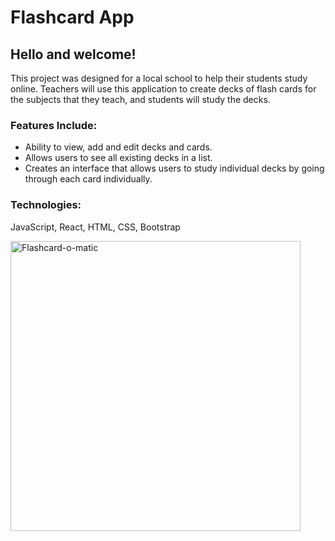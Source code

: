 # Flashcard App
## Hello and welcome!

This project was designed for a local school to help their students study online. Teachers will use this application to create decks of flash cards for the subjects that they teach, and students will study the decks. 

### Features Include:

+ Ability to view, add and edit decks and cards.
+ Allows users to see all existing decks in a list.
+ Creates an interface that allows users to study individual decks by going through each card individually.

### Technologies:
 JavaScript, React, HTML, CSS, Bootstrap
 
 <img width="464" alt="Flashcard-o-matic" src="https://user-images.githubusercontent.com/109480452/235233969-32fefd57-9260-4c99-90f4-edb1671febfe.png">

